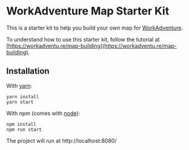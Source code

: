 # WorkAdventure Map Starter Kit

This is a starter kit to help you build your own map for [WorkAdventure](https://workadventu.re).

To understand how to use this starter kit, follow the tutorial at [https://workadventu.re/map-building](https://workadventu.re/map-building).

## Installation

With [yarn](https://yarnpkg.com/):

```shell
yarn install
yarn start
```

With npm (comes with [node](https://nodejs.org/en/)):

```shell
npm install
npm run start
```

The project will run at http://localhost:8080/